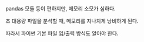 

pandas 모듈 등이 편하지만, 메모리 소모가 심하다.

초 대용량 파일을 분석할 때, 메모리를 지나치게 낭비하게 된다.

따라서 파이썬 기본 파일 입/출력 방식도 알아야 한다.


